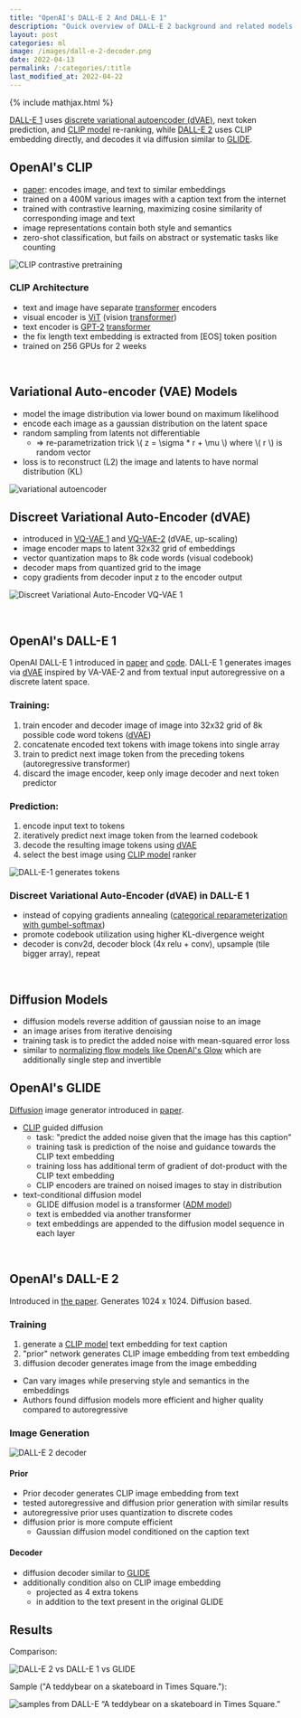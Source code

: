 ```yaml
---
title: "OpenAI's DALL-E 2 And DALL-E 1"
description: "Quick overview of DALL-E 2 background and related models CLIP, and GLIDE"
layout: post
categories: ml
image: /images/dall-e-2-decoder.png
date: 2022-04-13
permalink: /:categories/:title
last_modified_at: 2022-04-22
---
```


{% include mathjax.html %}

[DALL-E 1](#openais-dall-e-1) uses [discrete variational autoencoder (dVAE)](#discreet-variational-auto-encoder-dvae), next token prediction, and [CLIP model](#openais-clip) re-ranking,
while [DALL-E 2](#openais-dall-e-2) uses CLIP embedding directly, and decodes it via diffusion similar to [GLIDE](#openais-glide).


## OpenAI's CLIP
- [paper](https://openai.com/blog/clip/): encodes image, and text to similar embeddings
- trained on a 400M various images with a caption text from the internet
- trained with contrastive learning, maximizing cosine similarity of corresponding image and text
- image representations contain both style and semantics
- zero-shot classification, but fails on abstract or systematic tasks like counting

![CLIP contrastive pretraining](/images/clip-contrastive-pretraining.png)


### CLIP Architecture
- text and image have separate [transformer](/ml/transformers-self-attention-mechanism-simplified) encoders
- visual encoder is [ViT](https://arxiv.org/pdf/2010.11929.pdf) (vision [transformer](/ml/transformers-self-attention-mechanism-simplified))
- text encoder is [GPT-2](https://cdn.openai.com/better-language-models/language_models_are_unsupervised_multitask_learners.pdf) [transformer](/ml/transformers-self-attention-mechanism-simplified)
- the fix length text embedding is extracted from \[EOS\] token position
- trained on 256 GPUs for 2 weeks


<br>

## Variational Auto-encoder (VAE) Models
- model the image distribution via lower bound on maximum likelihood
- encode each image as a gaussian distribution on the latent space
- random sampling from latents not differentiable
  - => re-parametrization trick \\( z = \sigma * r + \mu \\) where \\( r \\) is random vector
- loss is to reconstruct (L2) the image and latents to have normal distribution (KL)

![variational autoencoder](/images/variational-autoencoder.drawio.svg)


## Discreet Variational Auto-Encoder (dVAE)
- introduced in [VQ-VAE 1](https://arxiv.org/pdf/1711.00937.pdf) and [VQ-VAE-2](https://proceedings.neurips.cc/paper/2019/file/5f8e2fa1718d1bbcadf1cd9c7a54fb8c-Paper.pdf) (dVAE, up-scaling)
- image encoder maps to latent 32x32 grid of embeddings
- vector quantization maps to 8k code words (visual codebook)
- decoder maps from quantized grid to the image
- copy gradients from decoder input z to the encoder output

![Discreet Variational Auto-Encoder VQ-VAE 1](/images/vq-vae-encoding-decoding.png)


<br>

## OpenAI's DALL-E 1

OpenAI DALL-E 1 introduced in [paper](https://arxiv.org/pdf/2102.12092.pdf) and [code](https://github.com/openai/DALL-E/blob/5be4b236bc3ade6943662354117a0e83752cc322/dall_e/decoder.py#L13).
DALL-E 1 generates images via [dVAE](#discreet-variational-auto-encoder-dvae) inspired by VA-VAE-2 and from textual input autoregressive on a discrete latent space.


### Training:
1. train encoder and decoder image of image into 32x32 grid of 8k possible code word tokens ([dVAE](#discreet-variational-auto-encoder-dvae))
2. concatenate encoded text tokens with image tokens into single array
3. train to predict next image token from the preceding tokens (autoregressive transformer)
4. discard the image encoder, keep only image decoder and next token predictor


### Prediction:
1. encode input text to tokens
2. iteratively predict next image token from the learned codebook
3. decode the resulting image tokens using [dVAE](#discreet-variational-auto-encoder-dvae)
4. select the best image using [CLIP model](#openais-clip) ranker

![DALL-E-1 generates tokens](/images/dall-e-1-generate.drawio.svg)

	
### Discreet Variational Auto-Encoder (dVAE) in DALL-E 1
- instead of copying gradients annealing ([categorical reparameterization with gumbel-softmax](https://arxiv.org/pdf/1611.01144.pdf))
- promote codebook utilization using higher KL-divergence weight
- decoder is conv2d, decoder block (4x relu + conv), upsample (tile bigger array), repeat

<br>

## Diffusion Models
  - diffusion models reverse addition of gaussian noise to an image
  - an image arises from iterative denoising
  - training task is to predict the added noise with mean-squared error loss
  - similar to [normalizing flow models like OpenAI's Glow](/ml/openais-glow-flow-based-model-teardown) which are additionally single step and invertible

## OpenAI's GLIDE
[Diffusion](#diffusion-models) image generator introduced  in [paper](https://arxiv.org/pdf/2112.10741.pdf).
- [CLIP](#openais-clip-model) guided diffusion
  - task: "predict the added noise given that the image has this caption" 
  - training task is prediction of the noise and guidance towards the CLIP text embedding
  - training loss has additional term of gradient of dot-product with the CLIP text embedding
  - CLIP encoders are trained on noised images to stay in distribution
- text-conditional diffusion model
  - GLIDE diffusion model is a transformer ([ADM model](https://arxiv.org/pdf/2105.05233.pdf))
  - text is embedded via another transformer
  - text embeddings are appended to the diffusion model sequence in each layer

<br>

## OpenAI's DALL-E 2

Introduced in [the paper](https://arxiv.org/pdf/2204.06125.pdf). Generates 1024 x 1024. Diffusion based.

### Training
1. generate a [CLIP model](#openais-clip) text embedding for text caption
2. "prior" network generates CLIP image embedding from text embedding
3. diffusion decoder generates image from the image embedding

- Can vary images while preserving style and semantics in the embeddings
- Authors found diffusion models more efficient and higher quality compared to autoregressive


### Image Generation

![DALL-E 2 decoder](/images/dall-e-2-decoder.png)

#### Prior
- Prior decoder generates CLIP image embedding from text
- tested autoregressive and diffusion prior generation with similar results
- autoregressive prior uses quantization to discrete codes
- diffusion prior is more compute efficient
  - Gaussian diffusion model conditioned on the caption text
  
#### Decoder 
- diffusion decoder similar to [GLIDE](#openais-glide)
- additionally condition also on CLIP image embedding
  - projected as 4 extra tokens
  - in addition to the text present in the original GLIDE


## Results

Comparison:

![DALL-E 2 vs DALL-E 1 vs GLIDE](/images/dall-e-2-vs-dall-e-1-vs-GLIDE.png)

Sample ("A teddybear on a skateboard in Times Square."):

![samples from DALL-E “A teddybear on a skateboard in Times Square.”](/images/dall-e-2-random-images.png)